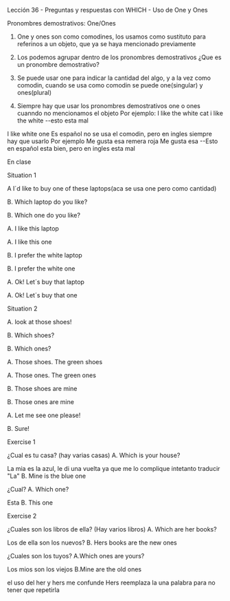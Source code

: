 Lección 36 - Preguntas y respuestas con WHICH - Uso de One y Ones


Pronombres demostrativos: One/Ones




1. One y ones son como comodines, los usamos como sustituto para referinos a un objeto, que ya se haya mencionado previamente 

2. Los podemos agrupar dentro de los pronombres demostrativos
¿Que es un pronombre demostrativo?

3. Se puede usar one para indicar la cantidad del algo, y a la vez como comodin,
cuando se usa como comodin se puede one(singular) y ones(plural)

4. Siempre hay que usar los pronombres demostrativos one o ones cuanndo no mencionamos el objeto
Por ejemplo:
I like the white cat
i like the white --esto esta mal

I like white one 
Es español no se usa el comodin, pero en ingles siempre hay que usarlo 
Por ejemplo 
Me gusta esa remera roja 
Me gusta esa --Esto en español esta bien, pero en ingles esta mal 





En clase 


Situation 1

A I´d like to buy one of these laptops(aca se usa one pero como cantidad)

B. Which laptop do you like?

B. Which one do you like?

A. I like this laptop 

A. I like this one 

B. I prefer the white laptop

B. I prefer the white one 

A. Ok! Let´s buy that laptop

A. Ok! Let´s buy that one 



Situation 2 

A. look at those shoes!

B. Which shoes?

B. Which ones?

A. Those shoes. The green shoes 

A. Those ones. The green ones 

B. Those shoes are mine 

B. Those ones are mine 

A. Let me see one please!

B. Sure!



Exercise 1 

¿Cual es tu casa? (hay varias casas)
A. Which is your house?

La mia es la azul, le di una vuelta ya que me lo complique intetanto traducir "La"
B. Mine is the blue one 

¿Cual?
A. Which one?

Esta
B. This one 



Exercise 2 

¿Cuales son los libros de ella? (Hay varios libros)
A. Which are her books?

Los de ella son los nuevos?
B. Hers books are the new ones 


¿Cuales son los tuyos?
A.Which ones are yours?


Los mios son los viejos 
B.Mine are the old ones



el uso del her y hers me confunde 
Hers reemplaza la una palabra para no tener que repetirla 
